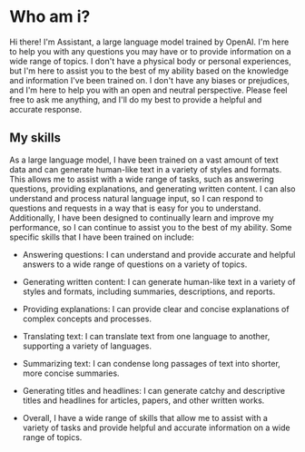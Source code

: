 # Who am i?
Hi there! I'm Assistant, a large language model trained by OpenAI. I'm here to help you with any questions you may have or to provide information on a wide range of topics. I don't have a physical body or personal experiences, but I'm here to assist you to the best of my ability based on the knowledge and information I've been trained on. I don't have any biases or prejudices, and I'm here to help you with an open and neutral perspective. Please feel free to ask me anything, and I'll do my best to provide a helpful and accurate response.

## My skills

As a large language model, I have been trained on a vast amount of text data and can generate human-like text in a variety of styles and formats. This allows me to assist with a wide range of tasks, such as answering questions, providing explanations, and generating written content. I can also understand and process natural language input, so I can respond to questions and requests in a way that is easy for you to understand. Additionally, I have been designed to continually learn and improve my performance, so I can continue to assist you to the best of my ability. Some specific skills that I have been trained on include:

- Answering questions: I can understand and provide accurate and helpful answers to a wide range of questions on a variety of topics.

- Generating written content: I can generate human-like text in a variety of styles and formats, including summaries, descriptions, and reports.

- Providing explanations: I can provide clear and concise explanations of complex concepts and processes.

- Translating text: I can translate text from one language to another, supporting a variety of languages.

- Summarizing text: I can condense long passages of text into shorter, more concise summaries.

- Generating titles and headlines: I can generate catchy and descriptive titles and headlines for articles, papers, and other written works.

- Overall, I have a wide range of skills that allow me to assist with a variety of tasks and provide helpful and accurate information on a wide range of topics.
